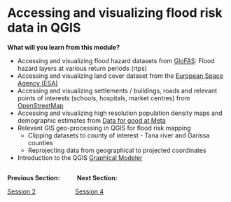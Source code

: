 # Accessing and visualizing flood risk data in QGIS

**What will you learn from this module?**

- Accessing and visualizing flood hazard datasets from [GloFAS](https://global-flood.emergency.copernicus.eu/general-information/about-glofas/): Flood hazard layers at various return periods (rtps)
- Accessing and visualizing land cover dataset from the [European Space Agency (ESA)](https://esa-worldcover.org/en)
- Accessing and visualizing settlements / buildings, roads and relevant points of interests (schools, hospitals, market centres) from [OpenStreetMap](https://www.openstreetmap.org/)
- Accessing and visualizing high resolution population density maps and demographic estimates from [Data for good at Meta](https://dataforgood.facebook.com/dfg/about)
- Relevant GIS geo-processing in QGIS for flood risk mapping
  - Clipping datasets to county of interest - Tana river and Garissa counties
  - Reprojecting data from geographical to projected coordinates
- Introduction to the QGIS [Graphical Modeler](https://docs.qgis.org/3.34/en/docs/user_manual/processing/modeler.html)



##
**Previous Section:**&nbsp;&nbsp;&nbsp;&nbsp;&nbsp;&nbsp;&nbsp; &nbsp; **Next Section:**

<a href="Session2.md" title="Session 2">Session 2</a> &nbsp; &nbsp; &nbsp; &nbsp; &nbsp; &nbsp; &nbsp; &nbsp; &nbsp; &nbsp; &nbsp; <a href="Session4.md" title="Session 4">Session 4</a>
